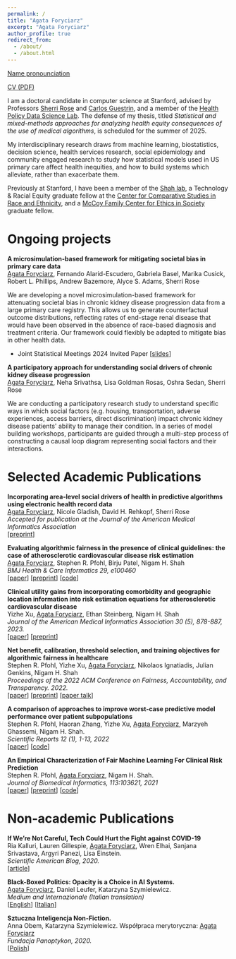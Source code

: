 ```yaml
---
permalink: /
title: "Agata Foryciarz"
excerpt: "Agata Foryciarz"
author_profile: true
redirect_from: 
  - /about/
  - /about.html
---
```

<a href="/files/agata-foryciarz-pronounciation.m4a">Name pronounciation</a>

<a href="/files/agataf_cv_2025.pdf">CV (PDF)</a>

I am a doctoral candidate in computer science at Stanford, advised by Professors [Sherri Rose](http://drsherrirose.org/) and [Carlos Guestrin](https://guestrin.su.domains/), and a member of the [Health Policy Data Science Lab](http://healthpolicydatascience.org/). The defense of my thesis, titled _Statistical and mixed-methods approaches for analyzing health equity consequences of the use of medical algorithms_, is scheduled for the summer of 2025.

My interdisciplinary research draws from machine learning, biostatistics, decision science, health services research, social epidemiology and community engaged research to study how statistical models used in US primary care affect health inequities, and how to build systems which alleviate, rather than exacerbate them.

Previously at Stanford, I have been a member of the [Shah lab](https://shahlab.stanford.edu/), a Technology & Racial Equity graduate fellow at the [Center for
Comparative Studies in Race and Ethnicity](https://ccsre.stanford.edu/), and a [McCoy Family Center for Ethics in Society](https://ethicsinsociety.stanford.edu/) graduate fellow.

Ongoing projects
======
<b> A microsimulation-based framework for mitigating societal bias in primary care data </b>
<br>
<u>Agata Foryciarz</u>, Fernando Alarid-Escudero, Gabriela Basel, Marika Cusick, Robert L. Phillips, Andrew Bazemore, Alyce S. Adams, Sherri Rose

We are developing a novel microsimulation-based framework for attenuating societal bias in chronic kidney disease progression data from a large primary care registry. This allows us to generate counterfactual outcome distributions, reflecting rates of end-stage renal disease that would have been observed in the absence of race-based diagnosis and treatment criteria. Our framework could flexibly be adapted to mitigate bias in other health data. 

* Joint Statistical Meetings 2024 Invited Paper \[<a href="/files/agataf_JSM_talk.pdf">slides</a>\]

<b> A participatory approach for understanding social drivers of chronic kidney disease progression</b>
<br>
<u>Agata Foryciarz</u>, Neha Srivathsa, Lisa Goldman Rosas, Oshra Sedan, Sherri Rose

We are conducting a participatory research study to understand specific ways in which social factors (e.g. housing, transportation, adverse experiences, access barriers, direct discrimination) impact chronic kidney disease patients' ability to manage their condition. In a series of model building workshops, participants are guided through a multi-step process of constructing a causal loop diagram representing social factors and their interactions.

Selected Academic Publications
======

<b>Incorporating area-level social drivers of health in predictive algorithms using electronic health record data</b>
<br>
<u>Agata Foryciarz</u>, Nicole Gladish, David H. Rehkopf, Sherri Rose
<br>
<i>Accepted for publication at the Journal of the American Medical Informatics Association</i>
<br>
\[<a href="/files/Foryciarz2025.pdf">preprint</a>\]

<b>Evaluating algorithmic fairness in the presence of clinical guidelines: the case of atherosclerotic cardiovascular disease risk estimation</b>
<br>
<u>Agata Foryciarz</u>, Stephen R. Pfohl, Birju Patel, Nigam H. Shah
<br>
<i>BMJ Health & Care Informatics 29, e100460</i>
<br>
\[<a href="https://informatics.bmj.com/content/29/1/e100460.full">paper</a>\]
\[<a href="https://arxiv.org/abs/2202.01906">preprint</a>\]
\[<a href="https://github.com/agataf/fairness_eval_ascvd">code</a>\]

<b>Clinical utility gains from incorporating comorbidity and geographic location information into risk estimation equations for atherosclerotic cardiovascular disease</b>
<br>
Yizhe Xu, <u>Agata Foryciarz</u>, Ethan Steinberg, Nigam H. Shah
<br>
<i>Journal of the American Medical Informatics Association 30 (5), 878-887, 2023.</i>
<br>
\[<a href="https://academic.oup.com/jamia/article/30/5/878/7043182">paper</a>\]
\[<a href="https://arxiv.org/abs/2202.01906">preprint</a>\]

<b>Net benefit, calibration, threshold selection, and training objectives for algorithmic fairness in healthcare</b>
<br>
Stephen R. Pfohl, Yizhe Xu, <u>Agata Foryciarz</u>, Nikolaos Ignatiadis, Julian Genkins, Nigam H. Shah
<br>
<i>Proceedings of the 2022 ACM Conference on Fairness, Accountability, and Transparency. 2022.</i>
<br>
\[<a href="https://dl.acm.org/doi/abs/10.1145/3531146.3533166">paper</a>\]
\[<a href="https://arxiv.org/abs/2202.01906">preprint</a>\]
\[<a href="https://www.youtube.com/watch?v=LBFPHd7q-eU">paper talk</a>\]

<b>A comparison of approaches to improve worst-case predictive model performance over patient subpopulations</b>
<br>
Stephen R. Pfohl, Haoran Zhang, Yizhe Xu, <u>Agata Foryciarz</u>, Marzyeh Ghassemi, Nigam H. Shah.
<br>
<i>Scientific Reports 12 (1), 1-13, 2022</i>
<br>
\[<a href="https://www.nature.com/articles/s41598-022-07167-7">paper</a>\] \[<a href="https://github.com/som-shahlab/subpopulation_robustness">code</a>\]


<b>An Empirical Characterization of Fair Machine Learning For Clinical Risk Prediction</b>
<br>
Stephen R. Pfohl, <u>Agata Foryciarz</u>, Nigam H. Shah.
<br>
<i>Journal of Biomedical Informatics, 113:103621, 2021</i>
<br>
\[<a href="https://www.sciencedirect.com/science/article/abs/pii/S1532046420302495">paper</a>\] \[<a href="https://arxiv.org/abs/2007.10306">preprint</a>\] \[<a href="https://github.com/som-shahlab/fairness_benchmark">code</a>\]

Non-academic Publications 
======
<b>If We’re Not Careful, Tech Could Hurt the Fight against COVID-19</b>
<br>
Ria Kalluri, Lauren Gillespie, <u>Agata Foryciarz</u>, Wren Elhai, Sanjana Srivastava, Argyri Panezi, Lisa Einstein.<br>
<i>Scientific American Blog, 2020.</i>
<br>
\[<a href="https://blogs.scientificamerican.com/observations/if-were-not-careful-tech-could-hurt-the-fight-against-covid-19/">article</a>\]


<b>Black-Boxed Politics: Opacity is a Choice in AI Systems.</b>
<br>
<u>Agata Foryciarz</u>, Daniel Leufer, Katarzyna Szymielewicz.<br>
<i>Medium and Internazionale (Italian translation)</i>
<br>
\[<a href="https://medium.com/@szymielewicz/black-boxed-politics-cebc0d5a54ad">English</a>\]
\[<a href="/files/Internazionale1346_AI.pdf">Italian</a>\]


<b>Sztuczna Inteligencja Non-Fiction.</b>
<br>
Anna Obem, Katarzyna Szymielewicz. Współpraca merytoryczna: <u>Agata Foryciarz</u><br>
<i>Fundacja Panoptykon, 2020.</i>
<br>
\[<a href="https://panoptykon.org/sztuczna-inteligencja-non-fiction">Polish</a>\]
